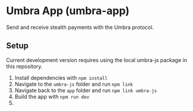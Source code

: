 # Umbra App (umbra-app)

Send and receive stealth payments with the Umbra protocol.

## Setup

Current development version requires using the local umbra-js package in this repository.

1. Install dependencies with `npm install`
2. Navigate to the `umbra-js` folder and run `npm link`
3. Navigate back to the `app` folder and run `npm link umbra-js`
4. Build the app with `npm run dev`
5.